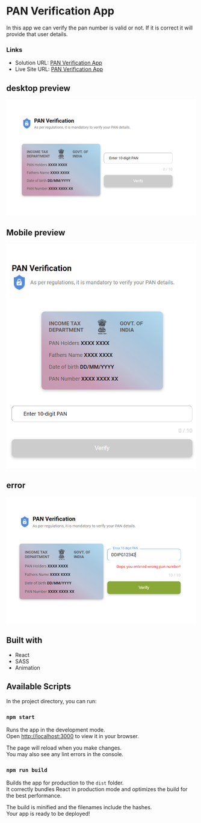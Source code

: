 # PAN Verification App
In this app we can verify the pan number is valid or not. If it is correct it will provide that user details.

### Links
- Solution URL: [PAN Verification App](https://github.com/sukanyagurav/pancard-ui)
- Live Site URL: [PAN Verification App](https://pancardverification5867.netlify.app/)

## desktop preview
![Design preview ](./src/assets/desktop%20preview.png)

## Mobile preview
![Design preview ](./src/assets/Mobile%20preview.png)

## error 
![Design preview ](./src/assets/error%20screen.png)

## Built with 
- React
- SASS
- Animation

## Available Scripts

In the project directory, you can run:

### `npm start`

Runs the app in the development mode.\
Open [http://localhost:3000](http://localhost:3000) to view it in your browser.

The page will reload when you make changes.\
You may also see any lint errors in the console.

### `npm run build`

Builds the app for production to the `dist` folder.\
It correctly bundles React in production mode and optimizes the build for the best performance.

The build is minified and the filenames include the hashes.\
Your app is ready to be deployed!